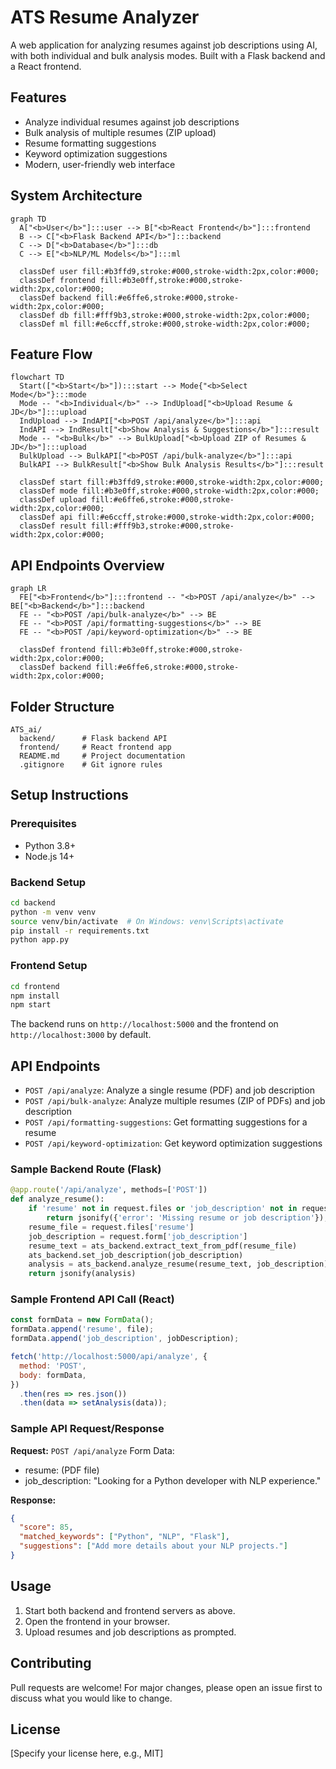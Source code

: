 # ATS Resume Analyzer

A web application for analyzing resumes against job descriptions using AI, with both individual and bulk analysis modes. Built with a Flask backend and a React frontend.

## Features
- Analyze individual resumes against job descriptions
- Bulk analysis of multiple resumes (ZIP upload)
- Resume formatting suggestions
- Keyword optimization suggestions
- Modern, user-friendly web interface

## System Architecture

```mermaid
graph TD
  A["<b>User</b>"]:::user --> B["<b>React Frontend</b>"]:::frontend
  B --> C["<b>Flask Backend API</b>"]:::backend
  C --> D["<b>Database</b>"]:::db
  C --> E["<b>NLP/ML Models</b>"]:::ml

  classDef user fill:#b3ffd9,stroke:#000,stroke-width:2px,color:#000;
  classDef frontend fill:#b3e0ff,stroke:#000,stroke-width:2px,color:#000;
  classDef backend fill:#e6ffe6,stroke:#000,stroke-width:2px,color:#000;
  classDef db fill:#fff9b3,stroke:#000,stroke-width:2px,color:#000;
  classDef ml fill:#e6ccff,stroke:#000,stroke-width:2px,color:#000;
```

## Feature Flow

```mermaid
flowchart TD
  Start(["<b>Start</b>"]):::start --> Mode{"<b>Select Mode</b>"}:::mode
  Mode -- "<b>Individual</b>" --> IndUpload["<b>Upload Resume & JD</b>"]:::upload
  IndUpload --> IndAPI["<b>POST /api/analyze</b>"]:::api
  IndAPI --> IndResult["<b>Show Analysis & Suggestions</b>"]:::result
  Mode -- "<b>Bulk</b>" --> BulkUpload["<b>Upload ZIP of Resumes & JD</b>"]:::upload
  BulkUpload --> BulkAPI["<b>POST /api/bulk-analyze</b>"]:::api
  BulkAPI --> BulkResult["<b>Show Bulk Analysis Results</b>"]:::result

  classDef start fill:#b3ffd9,stroke:#000,stroke-width:2px,color:#000;
  classDef mode fill:#b3e0ff,stroke:#000,stroke-width:2px,color:#000;
  classDef upload fill:#e6ffe6,stroke:#000,stroke-width:2px,color:#000;
  classDef api fill:#e6ccff,stroke:#000,stroke-width:2px,color:#000;
  classDef result fill:#fff9b3,stroke:#000,stroke-width:2px,color:#000;
```

## API Endpoints Overview

```mermaid
graph LR
  FE["<b>Frontend</b>"]:::frontend -- "<b>POST /api/analyze</b>" --> BE["<b>Backend</b>"]:::backend
  FE -- "<b>POST /api/bulk-analyze</b>" --> BE
  FE -- "<b>POST /api/formatting-suggestions</b>" --> BE
  FE -- "<b>POST /api/keyword-optimization</b>" --> BE

  classDef frontend fill:#b3e0ff,stroke:#000,stroke-width:2px,color:#000;
  classDef backend fill:#e6ffe6,stroke:#000,stroke-width:2px,color:#000;
```

## Folder Structure
```
ATS_ai/
  backend/      # Flask backend API
  frontend/     # React frontend app
  README.md     # Project documentation
  .gitignore    # Git ignore rules
```

## Setup Instructions

### Prerequisites
- Python 3.8+
- Node.js 14+

### Backend Setup
```bash
cd backend
python -m venv venv
source venv/bin/activate  # On Windows: venv\Scripts\activate
pip install -r requirements.txt
python app.py
```

### Frontend Setup
```bash
cd frontend
npm install
npm start
```

The backend runs on `http://localhost:5000` and the frontend on `http://localhost:3000` by default.

## API Endpoints
- `POST /api/analyze`: Analyze a single resume (PDF) and job description
- `POST /api/bulk-analyze`: Analyze multiple resumes (ZIP of PDFs) and job description
- `POST /api/formatting-suggestions`: Get formatting suggestions for a resume
- `POST /api/keyword-optimization`: Get keyword optimization suggestions

### Sample Backend Route (Flask)
```python
@app.route('/api/analyze', methods=['POST'])
def analyze_resume():
    if 'resume' not in request.files or 'job_description' not in request.form:
        return jsonify({'error': 'Missing resume or job description'}), 400
    resume_file = request.files['resume']
    job_description = request.form['job_description']
    resume_text = ats_backend.extract_text_from_pdf(resume_file)
    ats_backend.set_job_description(job_description)
    analysis = ats_backend.analyze_resume(resume_text, job_description)
    return jsonify(analysis)
```

### Sample Frontend API Call (React)
```javascript
const formData = new FormData();
formData.append('resume', file);
formData.append('job_description', jobDescription);

fetch('http://localhost:5000/api/analyze', {
  method: 'POST',
  body: formData,
})
  .then(res => res.json())
  .then(data => setAnalysis(data));
```

### Sample API Request/Response
**Request:**
`POST /api/analyze`
Form Data:
- resume: (PDF file)
- job_description: "Looking for a Python developer with NLP experience."

**Response:**
```json
{
  "score": 85,
  "matched_keywords": ["Python", "NLP", "Flask"],
  "suggestions": ["Add more details about your NLP projects."]
}
```

## Usage
1. Start both backend and frontend servers as above.
2. Open the frontend in your browser.
3. Upload resumes and job descriptions as prompted.

## Contributing
Pull requests are welcome! For major changes, please open an issue first to discuss what you would like to change.

## License
[Specify your license here, e.g., MIT] 